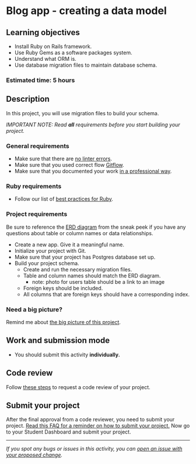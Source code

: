 # Blog app - creating a data model 

## Learning objectives
- Install Ruby on Rails framework.
- Use Ruby Gems as a software packages system.
- Understand what ORM is.
- Use database migration files to maintain database schema.

### Estimated time: 5 hours

## Description
In this project, you will use migration files to build your schema.

*IMPORTANT NOTE: Read **all** requirements before you start building your project.*

### General requirements

- Make sure that there are [no linter errors](https://github.com/microverseinc/linters-config).
- Make sure that you used correct flow [Gitflow](https://github.com/microverseinc/curriculum-transversal-skills/blob/main/git-github/articles/gitflow.md).
- Make sure that you documented your work [in a professional way](https://github.com/microverseinc/curriculum-transversal-skills/blob/main/documentation/articles/professional_repo_rules.md).

### Ruby requirements
- Follow our list of [best practices for Ruby](https://github.com/microverseinc/curriculum-ruby/blob/main/articles/ruby_best_practices.md).

### Project requirements
Be sure to reference the [ERD diagram](https://github.com/microverseinc/curriculum-rails/blob/main/blog-app/images/blog_app_erd.png) from the sneak peek if you have any questions about table or column names or data relationships.

- Create a new app. Give it a meaningful name.
- Initialize your project with Git.
- Make sure that your project has Postgres database set up.
- Build your project schema.
    - Create and run the necessary migration files.
    - Table and column names should match the ERD diagram.
        - note: photo for users table should be a link to an image
    - Foreign keys should be included.
    - All columns that are foreign keys should have a corresponding index.

### Need a big picture? 

Remind me about [the big picture of this project](../sneak_peek.md).


## Work and submission mode

- You should submit this activity **individually.**

## Code review

Follow [these steps](https://github.com/microverseinc/curriculum-transversal-skills/blob/main/code-review/articles/how_to_ask_for_a_code_review.md) to request a code review of your project.

## Submit your project

After the final approval from a code reviewer, you need to submit your project.
[Read this FAQ for a reminder on how to submit your project.](https://microverse.zendesk.com/hc/en-us/articles/360061344234)
Now go to your Student Dashboard and submit your project.

------

_If you spot any bugs or issues in this activity, you can [open an issue with your proposed change](https://github.com/microverseinc/curriculum-transversal-skills/blob/main/git-github/articles/open_issue.md)._
